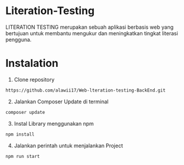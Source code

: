 # Literation-Testing
LITERATION TESTING merupakan sebuah aplikasi berbasis web yang bertujuan untuk membantu mengukur dan meningkatkan tingkat literasi pengguna.

# Instalation
1. Clone repository 
```sh
https://github.com/alawii17/Web-lteration-testing-BackEnd.git
```

2. Jalankan Composer Update di terminal
```sh
composer update
```

3. Instal Library menggunakan npm
```sh
npm install
```

4. Jalankan perintah untuk menjalankan Project
```sh
npm run start
```
